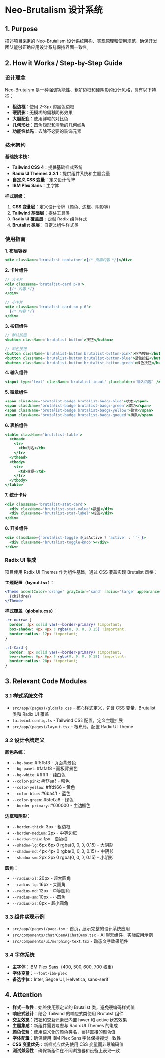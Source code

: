 # Neo-Brutalism 设计系统

## 1. Purpose

描述项目采用的 Neo-Brutalism 设计系统架构、实现原理和使用规范，确保开发团队能够正确应用设计系统保持界面一致性。

## 2. How it Works / Step-by-Step Guide

### 设计理念

Neo-Brutalism 是一种强调功能性、粗犷边框和硬阴影的设计风格，具有以下特征：

- **粗边框**：使用 2-3px 的黑色边框
- **硬阴影**：无模糊的偏移阴影效果
- **大胆配色**：使用鲜艳的对比色
- **几何形状**：圆角矩形和清晰的几何线条
- **功能性优先**：去除不必要的装饰元素

### 技术架构

**基础技术栈：**

- **Tailwind CSS 4**：提供基础样式系统
- **Radix UI Themes 3.2.1**：提供组件系统和主题变量
- **自定义 CSS 变量**：定义设计令牌
- **IBM Plex Sans**：主字体

**样式层级：**

1. **CSS 变量层**：定义设计令牌（颜色、边框、阴影等）
2. **Tailwind 基础层**：提供工具类
3. **Radix UI 覆盖层**：定制 Radix 组件样式
4. **Brutalist 类层**：自定义组件样式类

### 使用指南

**1. 布局容器**

```jsx
<div className='brutalist-container'>{/* 页面内容 */}</div>
```

**2. 卡片组件**

```jsx
// 大卡片
<div className='brutalist-card p-8'>
  {/* 内容 */}
</div>

// 小卡片
<div className='brutalist-card-sm p-6'>
  {/* 内容 */}
</div>
```

**3. 按钮组件**

```jsx
// 默认按钮
<button className='brutalist-button'>按钮</button>

// 彩色按钮
<button className='brutalist-button brutalist-button-pink'>粉色按钮</button>
<button className='brutalist-button brutalist-button-blue'>蓝色按钮</button>
<button className='brutalist-button brutalist-button-green'>绿色按钮</button>
```

**4. 输入组件**

```jsx
<input type='text' className='brutalist-input' placeholder='输入内容' />
```

**5. 徽章组件**

```jsx
<span className='brutalist-badge brutalist-badge-blue'>状态</span>
<span className='brutalist-badge brutalist-badge-green'>成功</span>
<span className='brutalist-badge brutalist-badge-yellow'>警告</span>
<span className='brutalist-badge brutalist-badge-queued'>排队</span>
```

**6. 表格组件**

```jsx
<table className='brutalist-table'>
  <thead>
    <tr>
      <th>列名</th>
    </tr>
  </thead>
  <tbody>
    <tr>
      <td>数据</td>
    </tr>
  </tbody>
</table>
```

**7. 统计卡片**

```jsx
<div className='brutalist-stat-card'>
  <div className='brutalist-stat-value'>数值</div>
  <div className='brutalist-stat-label'>标签</div>
</div>
```

**8. 开关组件**

```jsx
<div className={`brutalist-toggle ${isActive ? 'active' : ''}`}>
  <div className='brutalist-toggle-knob'></div>
</div>
```

### Radix UI 集成

项目使用 Radix UI Themes 作为组件基础，通过 CSS 覆盖实现 Brutalist 风格：

**主题配置（layout.tsx）：**

```jsx
<Theme accentColor='orange' grayColor='sand' radius='large' appearance='light'>
  {children}
</Theme>
```

**样式覆盖（globals.css）：**

```css
.rt-Button {
  border: 3px solid var(--border-primary) !important;
  box-shadow: 4px 4px 0 rgba(0, 0, 0, 0.15) !important;
  border-radius: 12px !important;
}

.rt-Card {
  border: 3px solid var(--border-primary) !important;
  box-shadow: 6px 6px 0 rgba(0, 0, 0, 0.15) !important;
  border-radius: 20px !important;
}
```

## 3. Relevant Code Modules

### 3.1 样式系统文件

- `src/app/(pages)/globals.css` - 核心样式定义，包含 CSS 变量、Brutalist 类和 Radix UI 覆盖
- `tailwind.config.ts` - Tailwind CSS 配置，定义主题扩展
- `src/app/(pages)/layout.tsx` - 根布局，配置 Radix UI Theme

### 3.2 设计令牌定义

**颜色系统：**

- `--bg-base`: #f5f5f3 - 页面背景色
- `--bg-panel`: #fafaf8 - 面板背景色
- `--bg-white`: #ffffff - 纯白色
- `--color-pink`: #ff7aa3 - 粉色
- `--color-yellow`: #ffd966 - 黄色
- `--color-blue`: #6ba4ff - 蓝色
- `--color-green`: #5fe0a8 - 绿色
- `--border-primary`: #000000 - 主边框色

**边框和阴影：**

- `--border-thick`: 3px - 粗边框
- `--border-medium`: 2px - 中等边框
- `--border-thin`: 1px - 细边框
- `--shadow-lg`: 6px 6px 0 rgba(0, 0, 0, 0.15) - 大阴影
- `--shadow-md`: 4px 4px 0 rgba(0, 0, 0, 0.15) - 中阴影
- `--shadow-sm`: 2px 2px 0 rgba(0, 0, 0, 0.15) - 小阴影

**圆角：**

- `--radius-xl`: 20px - 超大圆角
- `--radius-lg`: 16px - 大圆角
- `--radius-md`: 12px - 中等圆角
- `--radius-sm`: 10px - 小圆角
- `--radius-xs`: 8px - 超小圆角

### 3.3 组件实现示例

- `src/app/(pages)/page.tsx` - 首页，展示完整的设计系统应用
- `src/components/chat/OpenAIChatDemo.tsx` - AI 聊天组件，实际应用示例
- `src/components/ui/morphing-text.tsx` - 动态文字效果组件

### 3.4 字体系统

- **主字体**：IBM Plex Sans（400, 500, 600, 700 权重）
- **字体变量**：`--font-ibm-plex`
- **备选字体**：Inter, Segoe UI, Helvetica, sans-serif

## 4. Attention

- **样式一致性**：始终使用预定义的 Brutalist 类，避免硬编码样式值
- **响应式设计**：结合 Tailwind 的响应式类使用 Brutalist 组件
- **交互效果**：按钮和交互元素已内置 hover 和 active 状态效果
- **主题集成**：新组件需要考虑与 Radix UI Themes 的集成
- **颜色使用**：使用语义化的颜色类名，而非直接的颜色值
- **字体配置**：确保使用 IBM Plex Sans 字体保持视觉一致性
- **CSS 变量优先**：新样式应优先使用 CSS 变量而非硬编码值
- **测试兼容性**：确保新组件在不同浏览器和设备上表现一致
